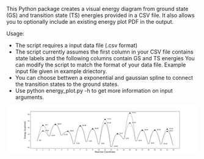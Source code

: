 This Python package creates a visual energy diagram  from ground state (GS) and transition state (TS) energies provided in a CSV file. It also allows you to optionally include an existing energy plot PDF in the output.

Usage:

- The script requires a input data file (.csv format)
- The script currently assumes the first column in your CSV file contains state labels and the following columns contain GS and TS energies You can modify the script to match the format of your data file. Example input file given in example driectory. 
- You can choose bettwen a exponential and gaussian spline to connect the transition states to the ground states. 
- Use python energy_plot.py -h to get more information on input arguments.

![Example](./example/plot.png)
